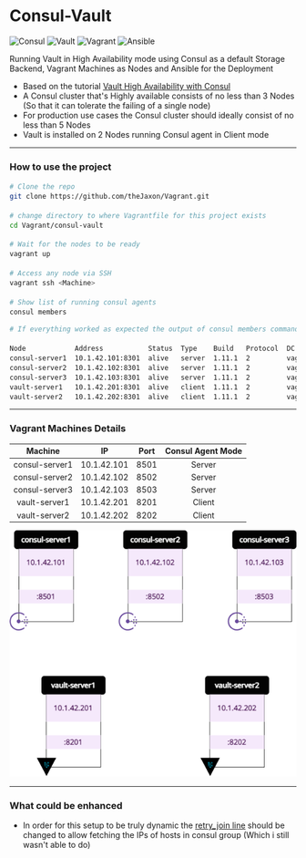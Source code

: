 # Consul-Vault 

![Consul](https://img.shields.io/badge/-consul-F24C53?style=for-the-badge&logo=consul&logoColor=white)
![Vault](https://img.shields.io/badge/-vault-000000?style=for-the-badge&logo=vault&logoColor=white)
![Vagrant](https://img.shields.io/badge/-Vagrant-1563FF?style=for-the-badge&logo=Vagrant&logoColor=white)
![Ansible](https://img.shields.io/badge/-ansible-C9284D?style=for-the-badge&logo=ansible&logoColor=white)

Running Vault in High Availability mode using Consul as a default Storage Backend, Vagrant Machines as Nodes and Ansible for the Deployment

- Based on the tutorial [Vault High Availability with Consul](https://learn.hashicorp.com/tutorials/vault/ha-with-consul)
- A Consul cluster that's Highly available consists of no less than 3 Nodes (So that it can tolerate the failing of a single node)
- For production use cases the Consul cluster should ideally consist of no less than 5 Nodes 
- Vault is installed on 2 Nodes running Consul agent in Client mode

---

### How to use the project 
```bash
# Clone the repo 
git clone https://github.com/theJaxon/Vagrant.git

# change directory to where Vagrantfile for this project exists 
cd Vagrant/consul-vault

# Wait for the nodes to be ready
vagrant up

# Access any node via SSH 
vagrant ssh <Machine>

# Show list of running consul agents 
consul members 
```

```bash
# If everything worked as expected the output of consul members command should be 

Node            Address           Status  Type    Build   Protocol  DC          Partition  Segment
consul-server1  10.1.42.101:8301  alive   server  1.11.1  2         vagrant-dc  default    <all>
consul-server2  10.1.42.102:8301  alive   server  1.11.1  2         vagrant-dc  default    <all>
consul-server3  10.1.42.103:8301  alive   server  1.11.1  2         vagrant-dc  default    <all>
vault-server1   10.1.42.201:8301  alive   client  1.11.1  2         vagrant-dc  default    <default>
vault-server2   10.1.42.202:8301  alive   client  1.11.1  2         vagrant-dc  default    <default>
```

---

### Vagrant Machines Details 

|     Machine    |      IP     | Port | Consul Agent Mode |
|:--------------:|:-----------:|:----:|:-----------------:|
| consul-server1 | 10.1.42.101 | 8501 |       Server      |
| consul-server2 | 10.1.42.102 | 8502 |       Server      |
| consul-server3 | 10.1.42.103 | 8503 |       Server      |
|  vault-server1 | 10.1.42.201 | 8201 |       Client      |
|  vault-server2 | 10.1.42.202 | 8202 |       Client      |


![Consul-Cluster](https://github.com/theJaxon/Vagrant/blob/main/consul-vault/Diagram/consul-cluster.png)

---

### What could be enhanced 
- In order for this setup to be truly dynamic the [retry_join line](https://github.com/theJaxon/Vagrant/blob/main/consul-vault/consul/templates/consul.hcl.j2#L11) should be changed to allow fetching the IPs of hosts in consul group (Which i still wasn't able to do)